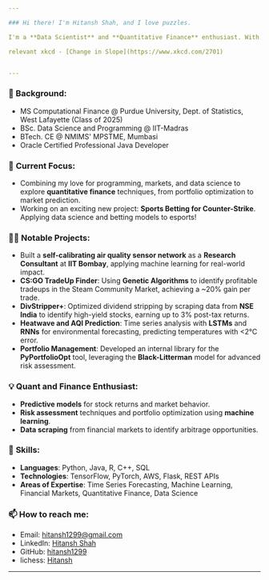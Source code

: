 ```yaml
---

### Hi there! I'm Hitansh Shah, and I love puzzles.

I'm a **Data Scientist** and **Quantitative Finance** enthusiast. With 8+ years of programming experience and a strong foundation in **Data Science**, **Machine Learning**, and **Software Development**, I love solving problems and building stuff with code—especially those involving quant finance, markets, and statistics (and Counter-Strike).

relevant xkcd - [Change in Slope](https://www.xkcd.com/2701)


---
```

### 📘 Background:
  - MS Computational Finance @ Purdue University, Dept. of Statistics, West Lafayette (Class of 2025)
  - BSc. Data Science and Programming @ IIT-Madras
  - BTech. CE @ NMIMS' MPSTME, Mumbasi
  - Oracle Certified Professional Java Developer

### 🔭 **Current Focus**:
- Combining my love for programming, markets, and data science to explore **quantitative finance** techniques, from portfolio optimization to market prediction.
- Working on an exciting new project: **Sports Betting for Counter-Strike**. Applying data science and betting models to esports!

### 👨‍💻 **Notable Projects**:
- Built a **self-calibrating air quality sensor network** as a **Research Consultant** at **IIT Bombay**, applying machine learning for real-world impact.
- **CS:GO TradeUp Finder**: Using **Genetic Algorithms** to identify profitable tradeups in the Steam Community Market, achieving a ~20% gain per trade.
- **DivStripper+**: Optimized dividend stripping by scraping data from **NSE India** to identify high-yield stocks, earning up to 3% post-tax returns.
- **Heatwave and AQI Prediction**: Time series analysis with **LSTMs** and **RNNs** for environmental forecasting, predicting temperatures with <2°C error.
- **Portfolio Management**: Developed an internal library for the **PyPortfolioOpt** tool, leveraging the **Black-Litterman** model for advanced risk assessment.

### 💡 **Quant and Finance Enthusiast**:
- **Predictive models** for stock returns and market behavior.
- **Risk assessment** techniques and portfolio optimization using **machine learning**.
- **Data scraping** from financial markets to identify arbitrage opportunities.

### 🔧 **Skills**:
- **Languages**: Python, Java, R, C++, SQL
- **Technologies**: TensorFlow, PyTorch, AWS, Flask, REST APIs
- **Areas of Expertise**: Time Series Forecasting, Machine Learning, Financial Markets, Quantitative Finance, Data Science

### 📫 **How to reach me**:
- Email: hitansh1299@gmail.com
- LinkedIn: [Hitansh Shah](https://www.linkedin.com/in/hitansh-shah)
- GitHub: [hitansh1299](https://github.com/hitansh1299)
- lichess: [Hitansh](https://lichess.org/@/Hitansh)
---
